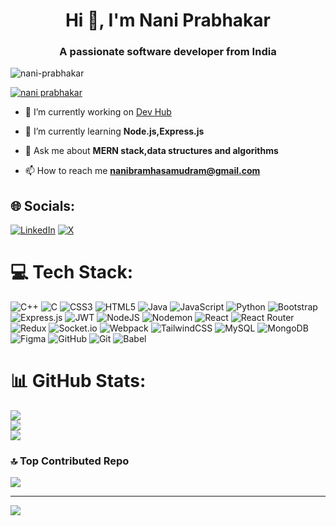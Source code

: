 <h1 align="center">Hi 👋, I'm Nani Prabhakar</h1>
<h3 align="center">A passionate software developer from India</h3>

<p align="left"> <img src="https://komarev.com/ghpvc/?username=nani-prabhakar&label=Profile%20views&color=0e75b6&style=flat" alt="nani-prabhakar" /> </p>

<p align="left"> <a href="https://x.com/Nani_Prabhakar_" target="blank"><img src="https://img.shields.io/twitter/follow/nani prabhakar?logo=twitter&style=for-the-badge" alt="nani prabhakar" /></a> </p>

- 🔭 I’m currently working on [Dev Hub](https://github.com/Nani-Prabhakar/DevHub)

- 🌱 I’m currently learning **Node.js,Express.js**

- 💬 Ask me about **MERN stack,data structures and algorithms**

- 📫 How to reach me **nanibramhasamudram@gmail.com**


## 🌐 Socials:
[![LinkedIn](https://img.shields.io/badge/LinkedIn-%230077B5.svg?logo=linkedin&logoColor=white)](https://linkedin.com/in/nani-prabhakar-038618255) [![X](https://img.shields.io/badge/X-black.svg?logo=X&logoColor=white)](https://x.com/Nani_Prabhakar_) 

# 💻 Tech Stack:
![C++](https://img.shields.io/badge/c++-%2300599C.svg?style=for-the-badge&logo=c%2B%2B&logoColor=white) ![C](https://img.shields.io/badge/c-%2300599C.svg?style=for-the-badge&logo=c&logoColor=white) ![CSS3](https://img.shields.io/badge/css3-%231572B6.svg?style=for-the-badge&logo=css3&logoColor=white) ![HTML5](https://img.shields.io/badge/html5-%23E34F26.svg?style=for-the-badge&logo=html5&logoColor=white) ![Java](https://img.shields.io/badge/java-%23ED8B00.svg?style=for-the-badge&logo=openjdk&logoColor=white) ![JavaScript](https://img.shields.io/badge/javascript-%23323330.svg?style=for-the-badge&logo=javascript&logoColor=%23F7DF1E) ![Python](https://img.shields.io/badge/python-3670A0?style=for-the-badge&logo=python&logoColor=ffdd54) ![Bootstrap](https://img.shields.io/badge/bootstrap-%238511FA.svg?style=for-the-badge&logo=bootstrap&logoColor=white) ![Express.js](https://img.shields.io/badge/express.js-%23404d59.svg?style=for-the-badge&logo=express&logoColor=%2361DAFB) ![JWT](https://img.shields.io/badge/JWT-black?style=for-the-badge&logo=JSON%20web%20tokens) ![NodeJS](https://img.shields.io/badge/node.js-6DA55F?style=for-the-badge&logo=node.js&logoColor=white) ![Nodemon](https://img.shields.io/badge/NODEMON-%23323330.svg?style=for-the-badge&logo=nodemon&logoColor=%BBDEAD) ![React](https://img.shields.io/badge/react-%2320232a.svg?style=for-the-badge&logo=react&logoColor=%2361DAFB) ![React Router](https://img.shields.io/badge/React_Router-CA4245?style=for-the-badge&logo=react-router&logoColor=white) ![Redux](https://img.shields.io/badge/redux-%23593d88.svg?style=for-the-badge&logo=redux&logoColor=white) ![Socket.io](https://img.shields.io/badge/Socket.io-black?style=for-the-badge&logo=socket.io&badgeColor=010101) ![Webpack](https://img.shields.io/badge/webpack-%238DD6F9.svg?style=for-the-badge&logo=webpack&logoColor=black) ![TailwindCSS](https://img.shields.io/badge/tailwindcss-%2338B2AC.svg?style=for-the-badge&logo=tailwind-css&logoColor=white) ![MySQL](https://img.shields.io/badge/mysql-4479A1.svg?style=for-the-badge&logo=mysql&logoColor=white) ![MongoDB](https://img.shields.io/badge/MongoDB-%234ea94b.svg?style=for-the-badge&logo=mongodb&logoColor=white) ![Figma](https://img.shields.io/badge/figma-%23F24E1E.svg?style=for-the-badge&logo=figma&logoColor=white) ![GitHub](https://img.shields.io/badge/github-%23121011.svg?style=for-the-badge&logo=github&logoColor=white) ![Git](https://img.shields.io/badge/git-%23F05033.svg?style=for-the-badge&logo=git&logoColor=white) ![Babel](https://img.shields.io/badge/Babel-F9DC3e?style=for-the-badge&logo=babel&logoColor=black)
# 📊 GitHub Stats:
![](https://github-readme-stats.vercel.app/api?username=Nani-Prabhakar&theme=dark&hide_border=false&include_all_commits=false&count_private=false)<br/>
![](https://github-readme-streak-stats.herokuapp.com/?user=Nani-Prabhakar&theme=dark&hide_border=false)<br/>
![](https://github-readme-stats.vercel.app/api/top-langs/?username=Nani-Prabhakar&theme=dark&hide_border=false&include_all_commits=false&count_private=false&layout=compact)

### 🔝 Top Contributed Repo
![](https://github-contributor-stats.vercel.app/api?username=Nani-Prabhakar&limit=5&theme=dark&combine_all_yearly_contributions=true)

---
[![](https://visitcount.itsvg.in/api?id=Nani-Prabhakar&icon=0&color=0)](https://visitcount.itsvg.in)

<!-- Proudly created with GPRM ( https://gprm.itsvg.in ) -->
